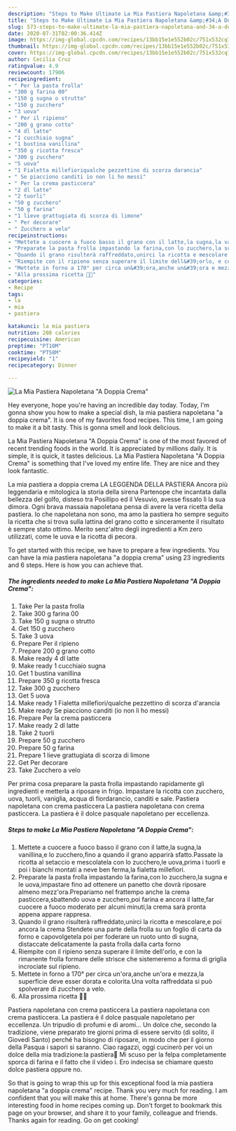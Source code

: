 ```yaml
---
description: "Steps to Make Ultimate La Mia Pastiera Napoletana &amp;#34;A Doppia Crema&amp;#34;"
title: "Steps to Make Ultimate La Mia Pastiera Napoletana &amp;#34;A Doppia Crema&amp;#34;"
slug: 573-steps-to-make-ultimate-la-mia-pastiera-napoletana-and-34-a-doppia-crema-and-34
date: 2020-07-31T02:00:36.414Z
image: https://img-global.cpcdn.com/recipes/13bb15e1e552b02c/751x532cq70/la-mia-pastiera-napoletana-a-doppia-crema-recipe-main-photo.jpg
thumbnail: https://img-global.cpcdn.com/recipes/13bb15e1e552b02c/751x532cq70/la-mia-pastiera-napoletana-a-doppia-crema-recipe-main-photo.jpg
cover: https://img-global.cpcdn.com/recipes/13bb15e1e552b02c/751x532cq70/la-mia-pastiera-napoletana-a-doppia-crema-recipe-main-photo.jpg
author: Cecilia Cruz
ratingvalue: 4.9
reviewcount: 17906
recipeingredient:
- " Per la pasta frolla"
- "300 g farina 00"
- "150 g sugna o strutto"
- "150 g zucchero"
- "3 uova"
- " Per il ripieno"
- "200 g grano cotto"
- "4 dl latte"
- "1 cucchiaio sugna"
- "1 bustina vanillina"
- "350 g ricotta fresca"
- "300 g zucchero"
- "5 uova"
- "1 Fialetta millefioriqualche pezzettino di scorza darancia"
- " Se piacciono canditi io non li ho messi"
- " Per la crema pasticcera"
- "2 dl latte"
- "2 tuorli"
- "50 g zucchero"
- "50 g farina"
- "1 lieve grattugiata di scorza di limone"
- " Per decorare"
- " Zucchero a velo"
recipeinstructions:
- "Mettete a cuocere a fuoco basso il grano con il latte,la sugna,la vanillina,e lo zucchero,fino a quando il grano apparirà sfatto.Passate la ricotta al setaccio e mescolatela con lo zucchero,le uova,prima i tuorli e poi i bianchi montati a neve ben ferma,la fialetta millefiori."
- "Preparate la pasta frolla impastando la farina,con lo zucchero,la sugna e le uova,impastare fino ad ottenere un panetto che dovrà riposare almeno mezz&#39;ora.Prepariamo nel frattempo anche la crema pasticcera,sbattendo uova e zucchero,poi farina e ancora il latte,far cuocere a fuoco moderato per alcuni minuti,la crema sarà pronta appena appare rappresa."
- "Quando il grano risulterà raffreddato,unirci la ricotta e mescolare,e poi ancora la crema Stendete una parte della frolla su un foglio di carta da forno e capovolgetela poi per foderare un ruoto unto di sugna, distaccate delicatamente la pasta frolla dalla carta forno"
- "Riempite con il ripieno senza superare il limite dell&#39;orlo, e con la rimanente frolla formare delle strisce che sistemeremo a forma di griglia incrociate sul ripieno."
- "Mettete in forno a 170° per circa un&#39;ora,anche un&#39;ora e mezza,la superficie deve esser dorata e colorita.Una volta raffreddata si può spolverare di zucchero a velo."
- "Alla prossima ricetta 👩‍🍳"
categories:
- Recipe
tags:
- la
- mia
- pastiera

katakunci: la mia pastiera 
nutrition: 208 calories
recipecuisine: American
preptime: "PT10M"
cooktime: "PT58M"
recipeyield: "1"
recipecategory: Dinner

---
```



![La Mia Pastiera Napoletana &#34;A Doppia Crema&#34;](https://img-global.cpcdn.com/recipes/13bb15e1e552b02c/751x532cq70/la-mia-pastiera-napoletana-a-doppia-crema-recipe-main-photo.jpg)

Hey everyone, hope you're having an incredible day today. Today, I'm gonna show you how to make a special dish, la mia pastiera napoletana &#34;a doppia crema&#34;. It is one of my favorites food recipes. This time, I am going to make it a bit tasty. This is gonna smell and look delicious.

La Mia Pastiera Napoletana &#34;A Doppia Crema&#34; is one of the most favored of recent trending foods in the world. It is appreciated by millions daily. It is simple, it is quick, it tastes delicious. La Mia Pastiera Napoletana &#34;A Doppia Crema&#34; is something that I've loved my entire life. They are nice and they look fantastic.

La mia pastiera a doppia crema LA LEGGENDA DELLA PASTIERA Ancora più leggendaria e mitologica la storia della sirena Partenope che incantata dalla bellezza del golfo, disteso tra Posillipo ed il Vesuvio, avesse fissato lì la sua dimora. Ogni brava massaia napoletana pensa di avere la vera ricetta della pastiera. Io che napoletana non sono, ma amo la pastiera ho sempre seguito la ricetta che si trova sulla lattina del grano cotto e sinceramente il risultato è sempre stato ottimo. Merito senz&#39;altro degli ingredienti a Km zero utilizzati, come le uova e la ricotta di pecora.


To get started with this recipe, we have to prepare a few ingredients. You can have la mia pastiera napoletana &#34;a doppia crema&#34; using 23 ingredients and 6 steps. Here is how you can achieve that.

<!--inarticleads1-->

##### The ingredients needed to make La Mia Pastiera Napoletana &#34;A Doppia Crema&#34;:

1. Take  Per la pasta frolla
1. Take 300 g farina 00
1. Take 150 g sugna o strutto
1. Get 150 g zucchero
1. Take 3 uova
1. Prepare  Per il ripieno
1. Prepare 200 g grano cotto
1. Make ready 4 dl latte
1. Make ready 1 cucchiaio sugna
1. Get 1 bustina vanillina
1. Prepare 350 g ricotta fresca
1. Take 300 g zucchero
1. Get 5 uova
1. Make ready 1 Fialetta millefiori/qualche pezzettino di scorza d&#39;arancia
1. Make ready  Se piacciono canditi (io non li ho messi)
1. Prepare  Per la crema pasticcera
1. Make ready 2 dl latte
1. Take 2 tuorli
1. Prepare 50 g zucchero
1. Prepare 50 g farina
1. Prepare 1 lieve grattugiata di scorza di limone
1. Get  Per decorare
1. Take  Zucchero a velo


Per prima cosa preparare la pasta frolla impastando rapidamente gli ingredienti e metterla a riposare in frigo. Impastare la ricotta con zucchero, uova, tuorli, vaniglia, acqua di fiordarancio, canditi e sale. Pastiera napoletana con crema pasticcera La pastiera napoletana con crema pasticcera. La pastiera è il dolce pasquale napoletano per eccellenza. 

<!--inarticleads2-->

##### Steps to make La Mia Pastiera Napoletana &#34;A Doppia Crema&#34;:

1. Mettete a cuocere a fuoco basso il grano con il latte,la sugna,la vanillina,e lo zucchero,fino a quando il grano apparirà sfatto.Passate la ricotta al setaccio e mescolatela con lo zucchero,le uova,prima i tuorli e poi i bianchi montati a neve ben ferma,la fialetta millefiori.
1. Preparate la pasta frolla impastando la farina,con lo zucchero,la sugna e le uova,impastare fino ad ottenere un panetto che dovrà riposare almeno mezz&#39;ora.Prepariamo nel frattempo anche la crema pasticcera,sbattendo uova e zucchero,poi farina e ancora il latte,far cuocere a fuoco moderato per alcuni minuti,la crema sarà pronta appena appare rappresa.
1. Quando il grano risulterà raffreddato,unirci la ricotta e mescolare,e poi ancora la crema Stendete una parte della frolla su un foglio di carta da forno e capovolgetela poi per foderare un ruoto unto di sugna, distaccate delicatamente la pasta frolla dalla carta forno
1. Riempite con il ripieno senza superare il limite dell&#39;orlo, e con la rimanente frolla formare delle strisce che sistemeremo a forma di griglia incrociate sul ripieno.
1. Mettete in forno a 170° per circa un&#39;ora,anche un&#39;ora e mezza,la superficie deve esser dorata e colorita.Una volta raffreddata si può spolverare di zucchero a velo.
1. Alla prossima ricetta 👩‍🍳


Pastiera napoletana con crema pasticcera La pastiera napoletana con crema pasticcera. La pastiera è il dolce pasquale napoletano per eccellenza. Un tripudio di profumi e di aromi… Un dolce che, secondo la tradizione, viene preparato tre giorni prima di essere servito (di solito, il Giovedì Santo) perché ha bisogno di riposare, in modo che per il giorno della Pasqua i sapori si saranno. Ciao ragazzi, oggi cucinerò per voi un dolce della mia tradizione:la pastiera🍰 Mi scuso per la felpa completamente sporca di farina e il fatto che il video i. Ero indecisa se chiamare questo dolce pastiera oppure no. 

So that is going to wrap this up for this exceptional food la mia pastiera napoletana &#34;a doppia crema&#34; recipe. Thank you very much for reading. I am confident that you will make this at home. There's gonna be more interesting food in home recipes coming up. Don't forget to bookmark this page on your browser, and share it to your family, colleague and friends. Thanks again for reading. Go on get cooking!
